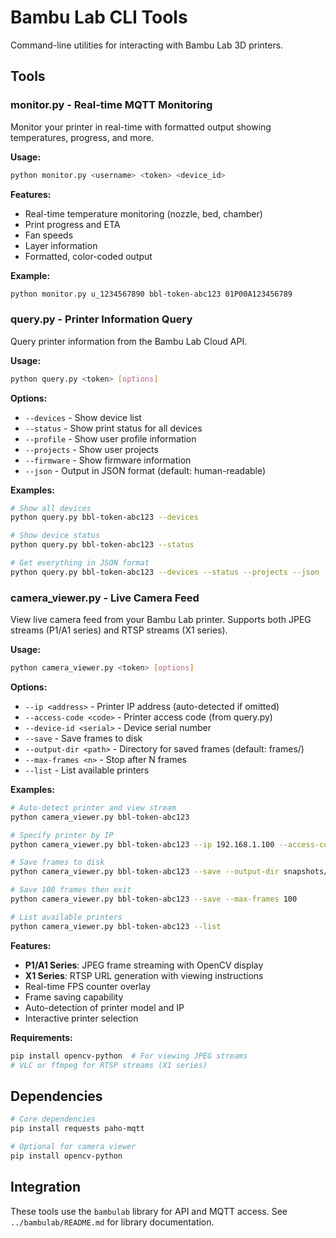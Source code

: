 # Bambu Lab CLI Tools

Command-line utilities for interacting with Bambu Lab 3D printers.

## Tools

### monitor.py - Real-time MQTT Monitoring

Monitor your printer in real-time with formatted output showing temperatures, progress, and more.

**Usage:**
```bash
python monitor.py <username> <token> <device_id>
```

**Features:**
- Real-time temperature monitoring (nozzle, bed, chamber)
- Print progress and ETA
- Fan speeds
- Layer information
- Formatted, color-coded output

**Example:**
```bash
python monitor.py u_1234567890 bbl-token-abc123 01P00A123456789
```

### query.py - Printer Information Query

Query printer information from the Bambu Lab Cloud API.

**Usage:**
```bash
python query.py <token> [options]
```

**Options:**
- `--devices` - Show device list
- `--status` - Show print status for all devices
- `--profile` - Show user profile information
- `--projects` - Show user projects
- `--firmware` - Show firmware information
- `--json` - Output in JSON format (default: human-readable)

**Examples:**
```bash
# Show all devices
python query.py bbl-token-abc123 --devices

# Show device status
python query.py bbl-token-abc123 --status

# Get everything in JSON format
python query.py bbl-token-abc123 --devices --status --projects --json
```

### camera_viewer.py - Live Camera Feed

View live camera feed from your Bambu Lab printer. Supports both JPEG streams (P1/A1 series) and RTSP streams (X1 series).

**Usage:**
```bash
python camera_viewer.py <token> [options]
```

**Options:**
- `--ip <address>` - Printer IP address (auto-detected if omitted)
- `--access-code <code>` - Printer access code (from query.py)
- `--device-id <serial>` - Device serial number
- `--save` - Save frames to disk
- `--output-dir <path>` - Directory for saved frames (default: frames/)
- `--max-frames <n>` - Stop after N frames
- `--list` - List available printers

**Examples:**
```bash
# Auto-detect printer and view stream
python camera_viewer.py bbl-token-abc123

# Specify printer by IP
python camera_viewer.py bbl-token-abc123 --ip 192.168.1.100 --access-code 12345678

# Save frames to disk
python camera_viewer.py bbl-token-abc123 --save --output-dir snapshots/

# Save 100 frames then exit
python camera_viewer.py bbl-token-abc123 --save --max-frames 100

# List available printers
python camera_viewer.py bbl-token-abc123 --list
```

**Features:**
- **P1/A1 Series**: JPEG frame streaming with OpenCV display
- **X1 Series**: RTSP URL generation with viewing instructions
- Real-time FPS counter overlay
- Frame saving capability
- Auto-detection of printer model and IP
- Interactive printer selection

**Requirements:**
```bash
pip install opencv-python  # For viewing JPEG streams
# VLC or ffmpeg for RTSP streams (X1 series)
```

## Dependencies

```bash
# Core dependencies
pip install requests paho-mqtt

# Optional for camera viewer
pip install opencv-python
```

## Integration

These tools use the `bambulab` library for API and MQTT access. See `../bambulab/README.md` for library documentation.

